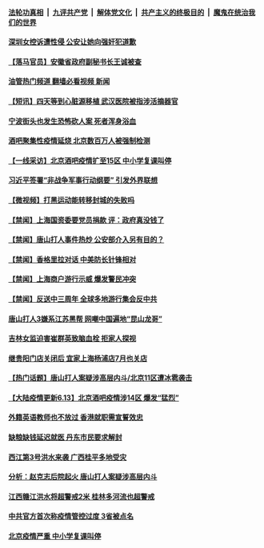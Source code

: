 ####  [法轮功真相](../../../../basic/blob/master/README.md?t=06140531) &nbsp;|&nbsp; [九评共产党](../../../../9ping.md/blob/master/README.md?t=06140531) &nbsp;|&nbsp; [解体党文化](../../../../jtdwh.md/blob/master/README.md?t=06140531)  &nbsp;|&nbsp; [共产主义的终极目的](../../../../gczydzjmd.md/blob/master/README.md?t=06140531) &nbsp;|&nbsp; [魔鬼在统治我们的世界](../../../../mgztzwmdsj.md/blob/master/README.md?t=06140531) 

#### [深圳女控诉遭性侵  公安让她向强奸犯道歉](../pages/prog204/a103454803.md?t=06140531) 

#### [【落马官员】安徽省政府副秘书长王诚被查](../pages/prog204/a103454677.md?t=06140531) 

#### [油管热门频道 翻墙必看视频 新闻](http://45.76.130.85:81/youtube.html?06140531)

#### [【短讯】四天等到心脏源移植 武汉医院被指涉活摘器官](../pages/prog204/a103454679.md?t=06140531) 

#### [宁波街头也发生恐怖砍人案 死者浑身浴血](../pages/prog204/a103454732.md?t=06140531) 

#### [酒吧聚集性疫情延烧 北京数百万人被强制检测](../pages/prog204/a103454722.md?t=06140531) 

#### [【一线采访】北京酒吧疫情扩至15区 中小学复课叫停](../pages/prog204/a103454700.md?t=06140531) 

#### [习近平签署“非战争军事行动纲要” 引发外界联想](../pages/prog204/a103454655.md?t=06140531) 

#### [【微视频】打黑运动能转移封城的失败吗](../pages/prog204/a103454591.md?t=06140531) 

#### [【禁闻】上海国资委要党员捐款 评：政府真没钱了](../pages/prog204/a103454605.md?t=06140531) 


#### [【禁闻】唐山打人事件热炒 公安部介入另有目的？](../pages/prog204/a103454589.md?t=06140531) 

#### [【禁闻】香格里拉对话 中美防长针锋相对](../pages/prog204/a103454602.md?t=06140531) 

#### [【禁闻】上海商户游行示威 爆发警民冲突](../pages/prog204/a103454586.md?t=06140531) 

#### [【禁闻】反送中三周年 全球多地游行集会反中共](../pages/prog204/a103454593.md?t=06140531) 


#### [唐山打人3嫌系江苏黑帮 网嘲中国遍地“昆山龙哥”](../pages/prog204/a103454570.md?t=06140531) 


#### [吉林女监迫害崔群英致脑血栓 拒家人探视](../pages/prog204/a103454528.md?t=06140531) 

#### [继贵阳门店关闭后 宜家上海杨浦店7月也关店](../pages/prog204/a103454333.md?t=06140531) 

#### [【热门话题】唐山打人案疑涉高层内斗/北京11区遭冰雹袭击](../pages/prog204/a103454412.md?t=06140531) 

#### [【大陆疫情更新6.13】北京酒吧疫情涉14区 爆发“猛烈”](../pages/prog204/a103447906.md?t=06140531) 

#### [外籍英语教师也不放过 香港就职需宣誓效忠](../pages/prog204/a103454367.md?t=06140531) 

#### [缺粮缺钱延迟就医 丹东市民要求解封](../pages/prog204/a103454392.md?t=06140531) 

#### [西江第3号洪水来袭 广西桂平多地受灾](../pages/prog204/a103454388.md?t=06140531) 

#### [分析：赵克志后院起火 唐山打人案疑涉高层内斗](../pages/prog204/a103454355.md?t=06140531) 

#### [江西赣江洪水将超警戒2米 桂林多河流也超警戒](../pages/prog204/a103454320.md?t=06140531) 


#### [中共官方首次称疫情管控过度 3省被点名](../pages/prog204/a103454307.md?t=06140531) 


#### [北京疫情严重 中小学复课叫停](../pages/prog204/a103454247.md?t=06140531) 

<img src='http://gfw-breaker.win/goodnews/indexes/prog204.md' width='0px' height='0px'/>
